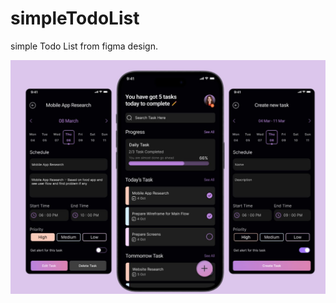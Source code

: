 # simpleTodoList
simple Todo List from figma design.

<p align="center"><img src="https://github.com/hesamzs/simpleTodoList/blob/main/assets/images/img.png" alt="project-image"></p>